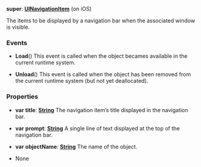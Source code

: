 **super**: **[UINavigationItem](UINavigationItem.md)** (on iOS)

The items to be displayed by a navigation bar when the associated window is visible.

### Events

* **Load**()
This event is called when the object becames available in the current runtime system.

* **Unload**()
This event is called when the object has been removed from the current runtime system (but not yet deallocated).



### Properties

* **var** **title**: **[String](../gravity/string.md)**
The navigation item’s title displayed in the navigation bar.

* **var** **prompt**: **[String](../gravity/string.md)**
A single line of text displayed at the top of the navigation bar.

* **var** **objectName**: **[String](../gravity/string.md)**
The name of the object.



* None

